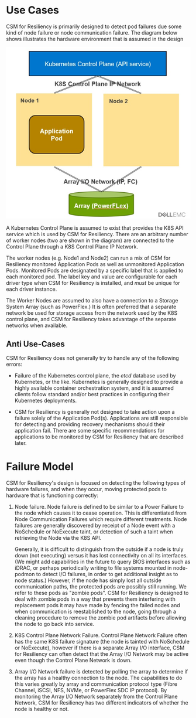 <!--
Copyright (c) 2021 Dell Inc., or its subsidiaries. All Rights Reserved.

Licensed under the Apache License, Version 2.0 (the "License");
you may not use this file except in compliance with the License.
You may obtain a copy of the License at

    http://www.apache.org/licenses/LICENSE-2.0
-->

# Use Cases

CSM for Resiliency is primarily designed to detect pod failures due some kind of node failure or node communication failure. The diagram below shows illustrates the hardware environment that is assumed in the design

![CSM for Resiliency Hardware Model](resiliency_model.jpg)

A Kubernetes Control Plane is assumed to exist that provides the K8S API service which is used by CSM for Resiliency. There are an arbitrary number of worker nodes (two are shown in the diagram)
are connected to the Control Plane through a K8S Control Plane IP Network.

The worker nodes (e.g. Node1 and Node2) can run a mix of CSM for Resiliency monitored Application Pods as well as unmonitored Application Pods.  Monitored Pods are designated by a specific label that is applied to each monitored pod. The label key and value are configurable for each driver type when CSM for Resiliency is installed, and _must_ be unique for each driver instance.

The Worker Nodes are assumed to also have a connection to a Storage System Array (such as PowerFlex.) It is often preferred that a separate network be used for storage access from the network used by the K8S control plane, and CSM for Resiliency takes advantage of the separate networks when available.

## Anti Use-Cases

CSM for Resiliency does not generally try to handle any of the following errors:

* Failure of the Kubernetes control plane, the _etcd_ database used by Kubernetes, or the like. Kubernetes is generally designed to provide a highly available container orchestration system, and it is assumed clients follow standard and/or best practices in configuring their Kubernetes deployments.

* CSM for Resiliency is generally not designed to take action upon a failure solely of the Application Pod(s). Applications are still responsible for detecting and providing recovery mechanisms should their application fail. There are some specific recommendations for applications to be monitored by CSM for Resiliency that are described later.

# Failure Model

CSM for Resiliency's design is focused on detecting the following types of hardware failures, and when they occur, moving protected pods to hardware that is functioning correctly:

1. Node failure. Node failure is defined to be similar to a Power Failure to the node which causes it to cease operation. This is differentiated from Node Communication Failures which require different treatments. Node failures are generally discovered by receipt of a Node event with a NoSchedule or NoExecute taint, or detection of such a taint when retrieving the Node via the K8S API. 

    Generally, it is difficult to distinguish from the outside if a node is truly down (not executing) versus it has lost connectivity on all its interfaces. (We might add capabilities in the future to query BIOS interfaces such as iDRAC, or perhaps periodically writing to file systems mounted in node-podmon to detect I/O failures, in order to get additional insight as to node status.) However, if the node has simply lost all outside communication paths, the protected pods are possibly still running. We refer to these pods as "zombie pods". CSM for Resiliency is designed to deal with zombie pods in a way that prevents them interfering with replacement pods it may have made by fencing the failed nodes and when communication is reestablished to the node, going through a cleaning procedure to remove the zombie pod artifacts before allowing the node to go back into service.

2. K8S Control Plane Network Failure. Control Plane Network Failure often has the same K8S failure signature (the node is tainted with NoSchedule or NoExecute), however if there is a separate Array I/O interface, CSM for Resiliency can often detect that the Array I/O Network may be active even though the Control Plane Network is down. 

3. Array I/O Network failure is detected by polling the array to determine if the array has a healthy connection to the node. The capabilities to do this varies greatly by array and communication protocol type (Fibre Channel, iSCSI, NFS, NVMe, or PowerFlex SDC IP protocol). By monitoring the Array I/O Network separately from the Control Plane Network, CSM for Resiliency has two different indicators of whether the node is healthy or not.
